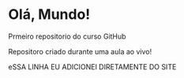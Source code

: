 # Olá, Mundo!
 Prmeiro repositorio do curso GitHub

 Repositoro criado durante uma aula ao vivo!
 
 eSSA LINHA EU ADICIONEI DIRETAMENTE DO SITE
